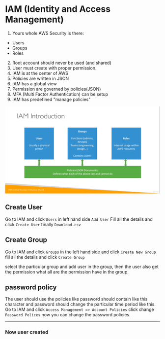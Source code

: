 # IAM (Identity and Access Management)

1. Yours whole AWS Security is there: <br/>
* Users 
* Groups
* Roles

2. Root account should never be used (and shared)
3. User must create with proper permission.
4. IAM is at the center of AWS
5. Policies are written in JSON
6. IAM has a global view
7. Permission are governed by policies(JSON)
8. MFA (Multi Factor Authentication) can be setup
9. IAM has predefined "manage policies"

![courseList](./img/iam.png)

## Create User
Go to IAM and click `Users` in left hand side  `Add User` Fill all the details and click `Create User` finally `Download.csv`

## Create Group
Go to IAM and click `Groups` in the left hand side  and click `Create New Group` fill all the details and click `Create Group` <br/>

select the particular group and add user in the group, then the user also get the permission what all are the permission have in the group.

## password policy
The user should use the policies like password should contain like this character and password should change the particular time period like this.
Go to IAM and click `Access Management => Account Policies` click change `Password Polices` now you can change the password policies. 

-----

### Now user created ###